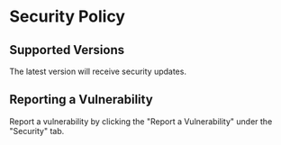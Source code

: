# Security Policy

## Supported Versions
The latest version will receive security updates.

## Reporting a Vulnerability
Report a vulnerability by clicking the "Report a Vulnerability" under the "Security" tab. 
